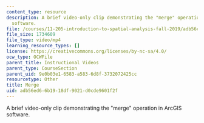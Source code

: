 ```yaml
---
content_type: resource
description: A brief video-only clip demonstrating the "merge" operation in ArcGIS
  software.
file: /courses/11-205-introduction-to-spatial-analysis-fall-2019/adb56ed66b1918df9021d0cde9601f2f_MIT11_205F19_merge.mp4
file_size: 1734609
file_type: video/mp4
learning_resource_types: []
license: https://creativecommons.org/licenses/by-nc-sa/4.0/
ocw_type: OCWFile
parent_title: Instructional Videos
parent_type: CourseSection
parent_uid: 9e0b03e1-6583-a583-6d8f-3732072425cc
resourcetype: Other
title: Merge
uid: adb56ed6-6b19-18df-9021-d0cde9601f2f
---
```

A brief video-only clip demonstrating the "merge" operation in ArcGIS software.